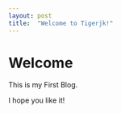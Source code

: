 ```yaml
---
layout: post
title:  "Welcome to Tigerjk!"
---
```


# Welcome

This is my First Blog.

I hope you like it!
